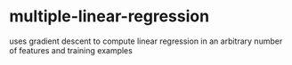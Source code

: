 # multiple-linear-regression
uses gradient descent to compute linear regression in an arbitrary number of features and training examples
